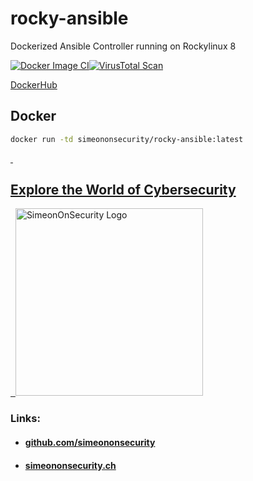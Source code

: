 # rocky-ansible
Dockerized Ansible Controller running on Rockylinux 8

[![Docker Image CI](https://github.com/simeononsecurity/rocky-ansible/actions/workflows/docker-image.yml/badge.svg)](https://github.com/simeononsecurity/rocky-ansible/actions/workflows/docker-image.yml)[![VirusTotal Scan](https://github.com/simeononsecurity/rocky-ansible/actions/workflows/virustotal.yml/badge.svg)](https://github.com/simeononsecurity/rocky-ansible/actions/workflows/virustotal.yml)

[DockerHub](https://hub.docker.com/r/simeononsecurity/rocky-ansible)

## Docker
```bash
docker run -td simeononsecurity/rocky-ansible:latest
```

<a href="https://simeononsecurity.ch" target="_blank" rel="noopener noreferrer">
  <h2>Explore the World of Cybersecurity</h2>
</a>
<a href="https://simeononsecurity.ch" target="_blank" rel="noopener noreferrer">
  <img src="https://simeononsecurity.ch/img/banner.png" alt="SimeonOnSecurity Logo" width="300" height="300">
</a>

### Links:
- #### [github.com/simeononsecurity](https://github.com/simeononsecurity)
- #### [simeononsecurity.ch](https://simeononsecurity.ch)
